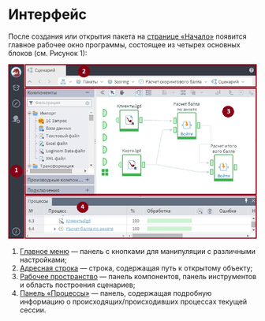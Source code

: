 # Интерфейс

После создания или открытия пакета на [cтранице «Начало»](./home-page.md) появится главное рабочее окно программы, состоящее из четырех основных блоков (см. Рисунок 1):

![Рабочее окно Loginom](./interface-blocks.png)

1. [Главное меню](./main-menu.md) — панель с кнопками для манипуляции с различными настройками;
2. [Адресная строка](./addres-bar.md) — строка, содержащая путь к открытому объекту;
3. [Рабочее пространство](./workspace.md) — панель компонентов, панель инструментов и область построения сценариев;
4. [Панель «Процессы»](./processes-panel.md) — панель, содержащая подробную информацию о происходящих/происходивших процессах текущей сессии.
